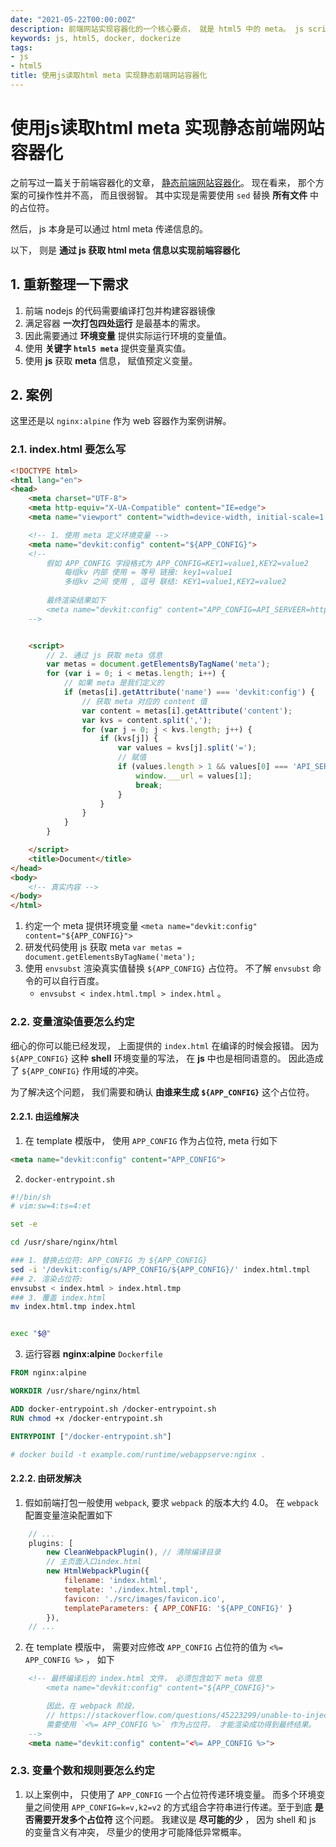 ```yaml
---
date: "2021-05-22T00:00:00Z"
description: 前端网站实现容器化的一个核心要点， 就是 html5 中的 meta。 js script 通过自定义 meta 字段拿到环境变量
keywords: js, html5, docker, dockerize
tags:
- js
- html5
title: 使用js读取html meta 实现静态前端网站容器化
---
```


# 使用js读取html meta 实现静态前端网站容器化


之前写过一篇关于前端容器化的文章， [静态前端网站容器化](http://www.sodev.cc/2021/01/28/frontend-webapp-dockerize/)。 现在看来， 那个方案的可操作性并不高， 而且很弱智。 
其中实现是需要使用 `sed` 替换 **所有文件** 中的占位符。

然后， js 本身是可以通过 html meta 传递信息的。

以下， 则是 **通过 js 获取 html meta 信息以实现前端容器化**

## 1. 重新整理一下需求

1. 前端 nodejs 的代码需要编译打包并构建容器镜像
2. 满足容器 **一次打包四处运行** 是最基本的需求。
3. 因此需要通过 **环境变量** 提供实际运行环境的变量值。
4. 使用 **关键字 `html5 meta`** 提供变量真实值。
5. 使用 **js** 获取 **meta** 信息， 赋值预定义变量。


## 2. 案例

这里还是以 `nginx:alpine` 作为 web 容器作为案例讲解。

### 2.1. index.html 要怎么写

```html
<!DOCTYPE html>
<html lang="en">
<head>
    <meta charset="UTF-8">
    <meta http-equiv="X-UA-Compatible" content="IE=edge">
    <meta name="viewport" content="width=device-width, initial-scale=1.0">

    <!-- 1. 使用 meta 定义环境变量 -->
    <meta name="devkit:config" content="${APP_CONFIG}">
    <!-- 
        假如 APP_CONFIG 字段格式为 APP_CONFIG=KEY1=value1,KEY2=value2
            每组kv 内部 使用 = 等号 链接: key1=value1
            多组kv 之间 使用 , 逗号 联结: KEY1=value1,KEY2=value2
        
        最终渲染结果如下
        <meta name="devkit:config" content="APP_CONFIG=API_SERVEER=http://exmaple.com,REMOTE_SERVER=http://example.cn">
    -->


    <script>
        // 2. 通过 js 获取 meta 信息
        var metas = document.getElementsByTagName('meta');
        for (var i = 0; i < metas.length; i++) {
            // 如果 meta 是我们定义的
            if (metas[i].getAttribute('name') === 'devkit:config') {
                // 获取 meta 对应的 content 值
                var content = metas[i].getAttribute('content');
                var kvs = content.split(',');
                for (var j = 0; j < kvs.length; j++) {
                    if (kvs[j]) {
                        var values = kvs[j].split('=');
                        // 赋值
                        if (values.length > 1 && values[0] === 'API_SERVEER') {
                            window.___url = values[1];
                            break;
                        }
                    }
                }
            }
        }

    </script>
    <title>Document</title>
</head>
<body>
    <!-- 真实内容 -->
</body>
</html>
```


1. 约定一个 meta 提供环境变量 `<meta name="devkit:config" content="${APP_CONFIG}">`
2. 研发代码使用 js 获取 meta `var metas = document.getElementsByTagName('meta');`
3. 使用 `envsubst` 渲染真实值替换 `${APP_CONFIG}` 占位符。 不了解 `envsubst` 命令的可以自行百度。
    + `envsubst < index.html.tmpl > index.html` 。 


### 2.2. 变量渲染值要怎么约定

细心的你可以能已经发现， 上面提供的 `index.html` 在编译的时候会报错。
因为 `${APP_CONFIG}` 这种 **shell** 环境变量的写法， 在 **js** 中也是相同语意的。
因此造成了 `${APP_CONFIG}` 作用域的冲突。

为了解决这个问题， 我们需要和确认 **由谁来生成 `${APP_CONFIG}`** 这个占位符。

#### 2.2.1. 由运维解决

1. 在 template 模版中， 使用 `APP_CONFIG` 作为占位符, meta 行如下

```html
<meta name="devkit:config" content="APP_CONFIG">
``` 

2. `docker-entrypoint.sh`

```bash
#!/bin/sh
# vim:sw=4:ts=4:et

set -e

cd /usr/share/nginx/html

### 1. 替换占位符: APP_CONFIG 为 ${APP_CONFIG}
sed -i '/devkit:config/s/APP_CONFIG/${APP_CONFIG}/' index.html.tmpl
### 2. 渲染占位符:
envsubst < index.html > index.html.tmp
### 3. 覆盖 index.html
mv index.html.tmp index.html


exec "$@"
```

3. 运行容器 **nginx:alpine** `Dockerfile`

```Dockerfile
FROM nginx:alpine

WORKDIR /usr/share/nginx/html

ADD docker-entrypoint.sh /docker-entrypoint.sh
RUN chmod +x /docker-entrypoint.sh

ENTRYPOINT ["/docker-entrypoint.sh"]

# docker build -t example.com/runtime/webappserve:nginx .
```


#### 2.2.2. 由研发解决

1. 假如前端打包一般使用 `webpack`, 要求 `webpack` 的版本大约 4.0。
  在 `webpack` 配置变量渲染配置如下

```js
    // ...
    plugins: [
        new CleanWebpackPlugin(), // 清除编译目录
        // 主页面入口index.html
        new HtmlWebpackPlugin({
            filename: 'index.html',
            template: './index.html.tmpl',
            favicon: './src/images/favicon.ico',
            templateParameters: { APP_CONFIG: '${APP_CONFIG}' }
        }),
    // ...
```

2. 在 template 模版中， 需要对应修改 `APP_CONFIG` 占位符的值为 `<%= APP_CONFIG %>` ， 如下

```html
    <!-- 最终编译后的 index.html 文件， 必须包含如下 meta 信息
        <meta name="devkit:config" content="${APP_CONFIG}">

        因此，在 webpack 阶段，
        // https://stackoverflow.com/questions/45223299/unable-to-inject-data-into-template-with-html-webpack-plugin
        需要使用 `<%= APP_CONFIG %>` 作为占位符， 才能渲染成功得到最终结果。
    -->
    <meta name="devkit:config" content="<%= APP_CONFIG %>">

```

### 2.3. 变量个数和规则要怎么约定

1. 以上案例中， 只使用了 `APP_CONFIG` 一个占位符传递环境变量。 而多个环境变量之间使用 `APP_CONFIG=k=v,k2=v2` 的方式组合字符串进行传递。至于到底 **是否需要开发多个占位符** 这个问题。 我建议是 **尽可能的少** ， 因为 shell 和 js 的变量含义有冲突， 尽量少的使用才可能降低异常概率。
